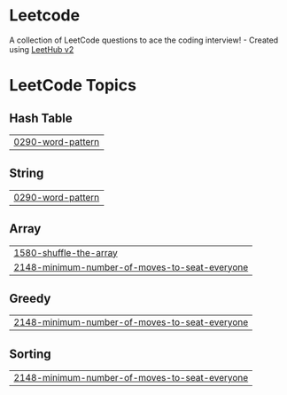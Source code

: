 # Leetcode
A collection of LeetCode questions to ace the coding interview! - Created using [LeetHub v2](https://github.com/arunbhardwaj/LeetHub-2.0)

<!---LeetCode Topics Start-->
# LeetCode Topics
## Hash Table
|  |
| ------- |
| [0290-word-pattern](https://github.com/MonishKaarthi/Leetcode/tree/master/0290-word-pattern) |
## String
|  |
| ------- |
| [0290-word-pattern](https://github.com/MonishKaarthi/Leetcode/tree/master/0290-word-pattern) |
## Array
|  |
| ------- |
| [1580-shuffle-the-array](https://github.com/MonishKaarthi/Leetcode/tree/master/1580-shuffle-the-array) |
| [2148-minimum-number-of-moves-to-seat-everyone](https://github.com/MonishKaarthi/Leetcode/tree/master/2148-minimum-number-of-moves-to-seat-everyone) |
## Greedy
|  |
| ------- |
| [2148-minimum-number-of-moves-to-seat-everyone](https://github.com/MonishKaarthi/Leetcode/tree/master/2148-minimum-number-of-moves-to-seat-everyone) |
## Sorting
|  |
| ------- |
| [2148-minimum-number-of-moves-to-seat-everyone](https://github.com/MonishKaarthi/Leetcode/tree/master/2148-minimum-number-of-moves-to-seat-everyone) |
<!---LeetCode Topics End-->